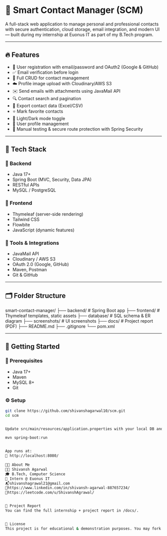 # 🧠 Smart Contact Manager (SCM)

A full-stack web application to manage personal and professional contacts with secure authentication, cloud storage, email integration, and modern UI — built during my internship at Euonus IT as part of my B.Tech program.

---

## 🔥 Features

- 🔐 User registration with email/password and OAuth2 (Google & GitHub)
- ✅ Email verification before login
- 👥 Full CRUD for contact management
- ☁️ Profile image upload with Cloudinary/AWS S3
- ✉️ Send emails with attachments using JavaMail API
- 🔍 Contact search and pagination
- 📁 Export contact data (Excel/CSV)
- ⭐ Mark favorite contacts
- 🎨 Light/Dark mode toggle
- 👤 User profile management
- 🧪 Manual testing & secure route protection with Spring Security

---

## 🧰 Tech Stack

### 🔹 Backend
- Java 17+
- Spring Boot (MVC, Security, Data JPA)
- RESTful APIs
- MySQL / PostgreSQL

### 🔹 Frontend
- Thymeleaf (server-side rendering)
- Tailwind CSS
- Flowbite
- JavaScript (dynamic features)

### 🔹 Tools & Integrations
- JavaMail API
- Cloudinary / AWS S3
- OAuth 2.0 (Google, GitHub)
- Maven, Postman
- Git & GitHub

---

## 🗂️ Folder Structure

smart-contact-manager/
├── backend/ # Spring Boot app
├── frontend/ # Thymeleaf templates, static assets
├── database/ # SQL schema & ER diagram
├── screenshots/ # UI screenshots
├── docs/ # Project report (PDF)
├── README.md
├── .gitignore
└── pom.xml



---

## 🚀 Getting Started

### 🔧 Prerequisites
- Java 17+
- Maven
- MySQL 8+
- Git

### ⚙️ Setup

```bash
git clone https://github.com/shivanshagarwal10/scm.git
cd scm


Update src/main/resources/application.properties with your local DB and OAuth credentials.

mvn spring-boot:run


App runs at:
📍 http://localhost:8080/

🧑‍💼 About Me
👨‍💻 Shivansh Agarwal
🎓 B.Tech, Computer Science
🏢 Intern @ Euonus IT
📬shivanshagrawal21@gmail.com
🔗https://www.linkedin.com/in/shivansh-agarwal-887657234/
🔗https://leetcode.com/u/ShivanshAgrawal/


📘 Project Report
You can find the full internship + project report in /docs/.


📄 License
This project is for educational & demonstration purposes. You may fork it or use ideas with proper credit.

